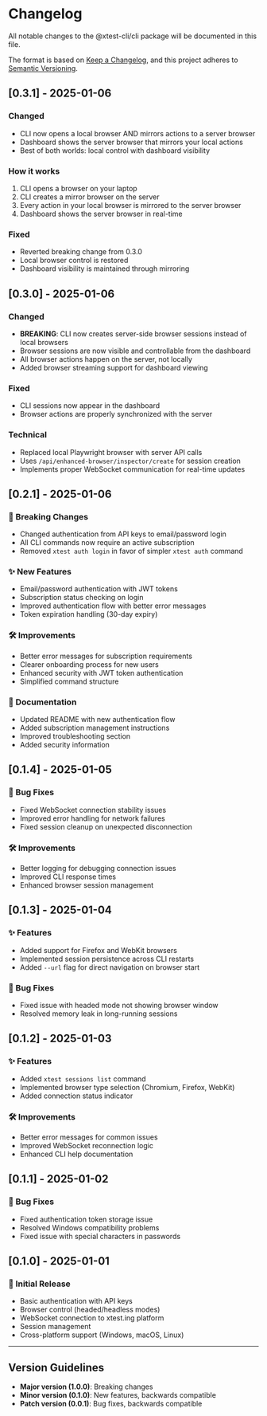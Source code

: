 # Changelog

All notable changes to the @xtest-cli/cli package will be documented in this file.

The format is based on [Keep a Changelog](https://keepachangelog.com/en/1.0.0/),
and this project adheres to [Semantic Versioning](https://semver.org/spec/v2.0.0.html).

## [0.3.1] - 2025-01-06

### Changed
- CLI now opens a local browser AND mirrors actions to a server browser
- Dashboard shows the server browser that mirrors your local actions
- Best of both worlds: local control with dashboard visibility

### How it works
1. CLI opens a browser on your laptop
2. CLI creates a mirror browser on the server
3. Every action in your local browser is mirrored to the server browser
4. Dashboard shows the server browser in real-time

### Fixed
- Reverted breaking change from 0.3.0
- Local browser control is restored
- Dashboard visibility is maintained through mirroring

## [0.3.0] - 2025-01-06

### Changed
- **BREAKING**: CLI now creates server-side browser sessions instead of local browsers
- Browser sessions are now visible and controllable from the dashboard
- All browser actions happen on the server, not locally
- Added browser streaming support for dashboard viewing

### Fixed
- CLI sessions now appear in the dashboard
- Browser actions are properly synchronized with the server

### Technical
- Replaced local Playwright browser with server API calls
- Uses `/api/enhanced-browser/inspector/create` for session creation
- Implements proper WebSocket communication for real-time updates

## [0.2.1] - 2025-01-06

### 🔄 Breaking Changes
- Changed authentication from API keys to email/password login
- All CLI commands now require an active subscription
- Removed `xtest auth login` in favor of simpler `xtest auth` command

### ✨ New Features
- Email/password authentication with JWT tokens
- Subscription status checking on login
- Improved authentication flow with better error messages
- Token expiration handling (30-day expiry)

### 🛠️ Improvements
- Better error messages for subscription requirements
- Clearer onboarding process for new users
- Enhanced security with JWT token authentication
- Simplified command structure

### 📝 Documentation
- Updated README with new authentication flow
- Added subscription management instructions
- Improved troubleshooting section
- Added security information

## [0.1.4] - 2025-01-05

### 🐛 Bug Fixes
- Fixed WebSocket connection stability issues
- Improved error handling for network failures
- Fixed session cleanup on unexpected disconnection

### 🛠️ Improvements
- Better logging for debugging connection issues
- Improved CLI response times
- Enhanced browser session management

## [0.1.3] - 2025-01-04

### ✨ Features
- Added support for Firefox and WebKit browsers
- Implemented session persistence across CLI restarts
- Added `--url` flag for direct navigation on browser start

### 🐛 Bug Fixes
- Fixed issue with headed mode not showing browser window
- Resolved memory leak in long-running sessions

## [0.1.2] - 2025-01-03

### ✨ Features
- Added `xtest sessions list` command
- Implemented browser type selection (Chromium, Firefox, WebKit)
- Added connection status indicator

### 🛠️ Improvements
- Better error messages for common issues
- Improved WebSocket reconnection logic
- Enhanced CLI help documentation

## [0.1.1] - 2025-01-02

### 🐛 Bug Fixes
- Fixed authentication token storage issue
- Resolved Windows compatibility problems
- Fixed issue with special characters in passwords

## [0.1.0] - 2025-01-01

### 🎉 Initial Release
- Basic authentication with API keys
- Browser control (headed/headless modes)
- WebSocket connection to xtest.ing platform
- Session management
- Cross-platform support (Windows, macOS, Linux)

---

## Version Guidelines

- **Major version (1.0.0)**: Breaking changes
- **Minor version (0.1.0)**: New features, backwards compatible
- **Patch version (0.0.1)**: Bug fixes, backwards compatible 